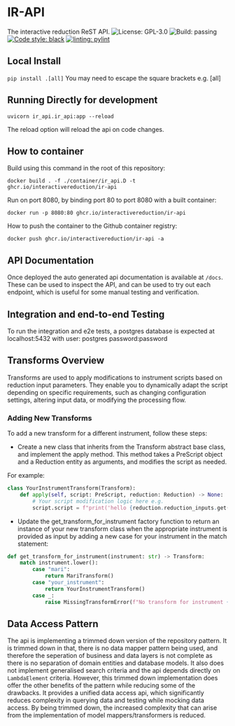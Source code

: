 # IR-API
The interactive reduction ReST API.
![License: GPL-3.0](https://img.shields.io/github/license/InteractiveReduction/run-detection)
![Build: passing](https://img.shields.io/github/actions/workflow/status/interactivereduction/IR-API/tests.yml?branch=main)
[![Code style: black](https://img.shields.io/badge/code%20style-black-000000.svg)](https://github.com/psf/black)
[![linting: pylint](https://img.shields.io/badge/linting-pylint-yellowgreen)](https://github.com/PyCQA/pylint)

## Local Install
`pip install .[all]`
You may need to escape the square brackets e.g. \[all\]

## Running Directly for development

```shell
uvicorn ir_api.ir_api:app --reload  
```

The reload option will reload the api on code changes.


## How to container

Build using this command in the root of this repository:

```shell
docker build . -f ./container/ir_api.D -t ghcr.io/interactivereduction/ir-api
```

Run on port 8080, by binding port 80 to port 8080 with a built container:
```shell
docker run -p 8080:80 ghcr.io/interactivereduction/ir-api
```

How to push the container to the Github container registry:
```shell
docker push ghcr.io/interactivereduction/ir-api -a
```

## API Documentation
Once deployed the auto generated api documentation is available at `/docs`. These can be used to inspect the API, and
can be used to try out each endpoint, which is useful for some manual testing and verification.

## Integration and end-to-end Testing
To run the integration and e2e tests, a postgres database is expected at localhost:5432 with user: postgres 
password:password

## Transforms Overview

Transforms are used to apply modifications to instrument scripts based on reduction input parameters. They enable you to
dynamically adapt the script depending on specific requirements, such as changing configuration settings, altering input
data, or modifying the processing flow.

### Adding New Transforms

To add a new transform for a different instrument, follow these steps:
  - Create a new class that inherits from the Transform abstract base class, and implement the apply method. This method
takes a PreScript object and a Reduction entity as arguments, and modifies the script as needed. 

For example:

```python
class YourInstrumentTransform(Transform):
    def apply(self, script: PreScript, reduction: Reduction) -> None:
        # Your script modification logic here e.g.
        script.script = f"print('hello {reduction.reduction_inputs.get('user', 'world')}')"
```
  - Update the get_transform_for_instrument factory function to return an instance of your new transform class when the 
appropriate instrument is provided as input by adding a new case for your instrument in the match statement:

```python
def get_transform_for_instrument(instrument: str) -> Transform:
    match instrument.lower():
        case "mari":
            return MariTransform()
        case "your_instrument":
            return YourInstrumentTransform()
        case _:
            raise MissingTransformError(f"No transform for instrument {instrument}")
```

## Data Access Pattern
The api is implementing a trimmed down version of the repository pattern. It is trimmed down in that, there is no data
mapper pattern being used, and therefore the seperation of business and data layers is not complete as there is no
separation of domain entities and database models. It also does not implement generalised search criteria and the api 
depends directly on `LambdaElement` criteria.
However, this trimmed down implementation does offer the other benefits of the pattern while reducing some of the 
drawbacks. It provides a unified data access api, which significantly reduces complexity in querying data and testing
while mocking data access. By being trimmed down, the increased complexity that can arise from the implementation of 
model mappers/transformers is reduced.  

